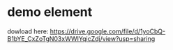 # demo element
dowload here: https://drive.google.com/file/d/1yoCbQ-B1bYE_CxZoTgN03xWWIYqicZdj/view?usp=sharing
